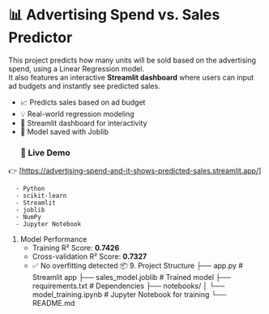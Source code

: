 # 📊 Advertising Spend vs. Sales Predictor
This project predicts how many units will be sold based on the advertising spend, using a Linear Regression model.  
It also features an interactive **Streamlit dashboard** where users can input ad budgets and instantly see predicted sales.
- 📈 Predicts sales based on ad budget
- 💡 Real-world regression modeling
- 🎯 Streamlit dashboard for interactivity
- 💾 Model saved with Joblib
  ### 🔗 Live Demo
👉 [https://advertising-spend-and-it-shows-predicted-sales.streamlit.app/]

      - Python
      - scikit-learn
      - Streamlit
      - joblib
      - NumPy
      - Jupyter Notebook
1. Model Performance
    - Training R² Score: **0.7426**
    - Cross-validation R² Score: **0.7327**
    - ✅ No overfitting detected
  📦 9. Project Structure
      ├── app.py                   # Streamlit app
      ├── sales_model.joblib       # Trained model
      ├── requirements.txt         # Dependencies
      ├── notebooks/
      │   └── model_training.ipynb # Jupyter Notebook for training
      └── README.md

